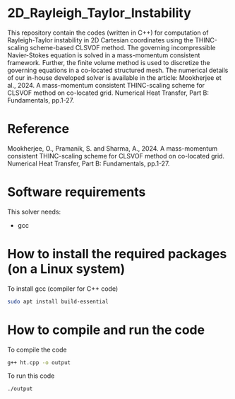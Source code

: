 # 2D_Rayleigh_Taylor_Instability
This repository contain the codes (written in C++) for computation of Rayleigh-Taylor instability in 2D Cartesian coordinates using the THINC-scaling scheme-based CLSVOF method. The governing incompressible Navier-Stokes equation is solved in a mass-momentum consistent framework. Further, the finite volume method is used to discretize the governing equations in a co-located structured mesh. The numerical details of our in-house developed solver is available in the article: Mookherjee et al., 2024. A mass-momentum consistent THINC-scaling scheme for CLSVOF method on co-located grid. Numerical Heat Transfer, Part B: Fundamentals, pp.1-27.

# Reference
Mookherjee, O., Pramanik, S. and Sharma, A., 2024. A mass-momentum consistent THINC-scaling scheme for CLSVOF method on co-located grid. Numerical Heat Transfer, Part B: Fundamentals, pp.1-27.

# Software requirements
This solver needs:

- gcc

# How to install the required packages (on a Linux system)

To install gcc (compiler for C++ code)

```bash
sudo apt install build-essential
```

# How to compile and run the code

To compile the code

```bash
g++ ht.cpp -o output
```
To run this code

```bash
./output
```
